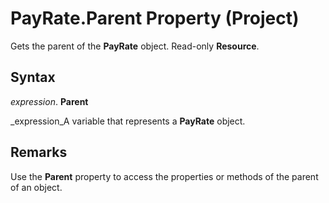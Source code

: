 
# PayRate.Parent Property (Project)

Gets the parent of the  **PayRate** object. Read-only **Resource**.


## Syntax

 _expression_. **Parent**

 _expression_A variable that represents a  **PayRate** object.


## Remarks

Use the  **Parent** property to access the properties or methods of the parent of an object.

